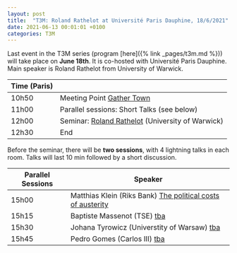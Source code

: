 ```yaml
---
layout: post
title:  "T3M: Roland Rathelot at Université Paris Dauphine, 18/6/2021"
date: 2021-06-13 00:01:01 +0100
categories: T3M
---
```



Last event in the T3M series (program [here]({% link _pages/t3m.md %})) will take place on __June  18th__. It is co-hosted with Université Paris Dauphine. Main speaker is Roland Rathelot from University of Warwick.


| Time (Paris) |                                                                                |
| ------------ | ------------------------------------------------------------------------------ |
| 10h50        | Meeting Point [Gather Town](https://gt.t2m.network)                            |
| 11h00        | Parallel sessions: Short Talks (see below)                                     |
| 12h00        | Seminar: [Roland Rathelot](http://rolandrathelot.com/) (University of Warwick) |
| 12h30        | End                                                                            |
 
Before the seminar, there will be __two sessions__, with 4 lightning talks in each room. Talks will last 10 min followed by a short discussion.

| Parallel Sessions | Speaker                                                            |
| ----------------- | ------------------------------------------------------------------ |
| 15h00             | Matthias Klein (Riks Bank) <u>The political costs of austerity</u> |
| 15h15             | Baptiste Massenot (TSE) <u>tba</u>                                 |
| 15h30             | Johana Tyrowicz (Universtity of Warsaw) <u>tba</u>                 |
| 15h45             | Pedro Gomes (Carlos III)     <u>tba</u>                            |
